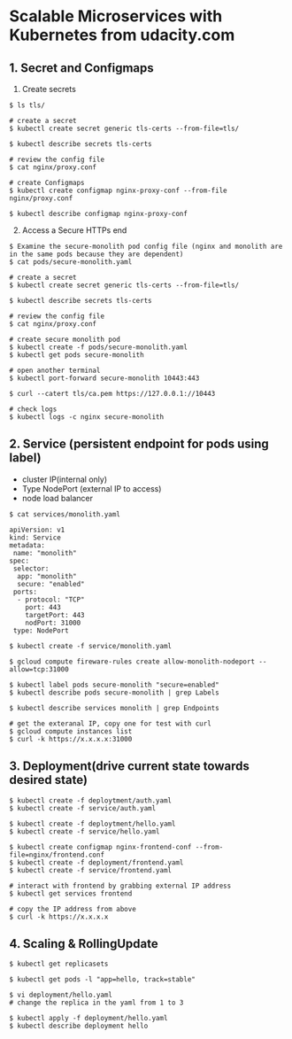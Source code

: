 # Scalable Microservices with Kubernetes from udacity.com

## 1. Secret and Configmaps

1. Create secrets
```
$ ls tls/

# create a secret
$ kubectl create secret generic tls-certs --from-file=tls/

$ kubectl describe secrets tls-certs

# review the config file
$ cat nginx/proxy.conf

# create Configmaps
$ kubectl create configmap nginx-proxy-conf --from-file nginx/proxy.conf

$ kubectl describe configmap nginx-proxy-conf
```
2. Access a Secure HTTPs end

```
$ Examine the secure-monolith pod config file (nginx and monolith are in the same pods because they are dependent)
$ cat pods/secure-monolith.yaml

# create a secret
$ kubectl create secret generic tls-certs --from-file=tls/

$ kubectl describe secrets tls-certs

# review the config file
$ cat nginx/proxy.conf

# create secure monolith pod
$ kubectl create -f pods/secure-monolith.yaml
$ kubectl get pods secure-monolith
```
```
# open another terminal
$ kubectl port-forward secure-monolith 10443:443

$ curl --catert tls/ca.pem https://127.0.0.1://10443

# check logs
$ kubectl logs -c nginx secure-monolith
```

## 2. Service (persistent endpoint for pods using label)
* cluster IP(internal only)
* Type NodePort (external IP to access)
* node load balancer

```
$ cat services/monolith.yaml
```

```
apiVersion: v1
kind: Service
metadata:
 name: "monolith"
spec:
 selector:
  app: "monolith"
  secure: "enabled"
 ports:
  - protocol: "TCP"
    port: 443
    targetPort: 443
    nodPort: 31000
 type: NodePort
```

```
$ kubectl create -f service/monolith.yaml

$ gcloud compute fireware-rules create allow-monolith-nodeport --allow=tcp:31000

$ kubectl label pods secure-monolith "secure=enabled"
$ kubectl describe pods secure-monolith | grep Labels

$ kubectl describe services monolith | grep Endpoints

# get the exteranal IP, copy one for test with curl
$ gcloud compute instances list
$ curl -k https://x.x.x.x:31000

```

## 3. Deployment(drive current state towards desired state)
```
$ kubectl create -f deploytment/auth.yaml
$ kubectl create -f service/auth.yaml

$ kubectl create -f deploytment/hello.yaml
$ kubectl create -f service/hello.yaml

$ kubectl create configmap nginx-frontend-conf --from-file=nginx/frontend.conf
$ kubectl create -f deployment/frontend.yaml
$ kubectl create -f service/frontend.yaml

# interact with frontend by grabbing external IP address
$ kubectl get services frontend

# copy the IP address from above
$ curl -k https://x.x.x.x
```

## 4. Scaling & RollingUpdate
```
$ kubectl get replicasets

$ kubectl get pods -l "app=hello, track=stable"

$ vi deployment/hello.yaml
# change the replica in the yaml from 1 to 3

$ kubectl apply -f deployment/hello.yaml
$ kubectl describe deployment hello
```
